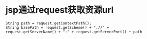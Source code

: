  # jsp通过request获取资源url
 ```
 String path = request.getContextPath();
 String basePath = request.getScheme() + "://" + request.getServerName() + ":" + request.getServerPort() + path
 ```
